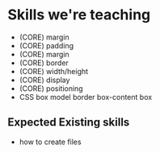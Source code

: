 # Skills we're teaching
- (CORE) margin
- (CORE) padding
- (CORE) margin
- (CORE) border
- (CORE) width/height
- (CORE) display
- (CORE) positioning
- CSS box model border box-content box

## Expected Existing skills
- how to create files